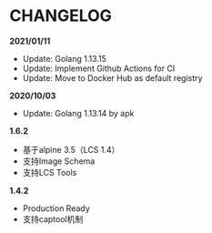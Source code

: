 # CHANGELOG

**2021/01/11**
* Update: Golang 1.13.15
* Update: Implement Github Actions for CI
* Update: Move to Docker Hub as default registry

**2020/10/03**
* Update: Golang 1.13.14 by apk

**1.6.2**
* 基于alpine 3.5（LCS 1.4）
* 支持Image Schema
* 支持LCS Tools

**1.4.2**

* Production Ready
* 支持captool机制


